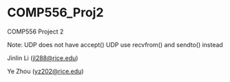 # COMP556_Proj2
COMP556 Project 2

Note: UDP does not have accept()
UDP use recvfrom() and sendto() instead 

Jinlin Li (jl288@rice.edu)

Ye Zhou (yz202@rice.edu)
